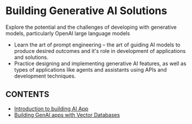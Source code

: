 # Building Generative AI Solutions

Explore the potential and the challenges of developing with generative models, particularly OpenAI large language models
- Learn the art of prompt engineering – the art of guiding AI models to produce desired outcomes and it's role in development of applications and solutions.
- Practice designing and implementing generative AI features, as well as types of applications like agents and assistants using APIs and development techniques.
  
## CONTENTS
- [Introduction to building AI App](introduction-to-building-ai-app.md)
- [Building GenAI apps with Vector Databases](building-gen-ai-solutions-with-vector-databases.md)
